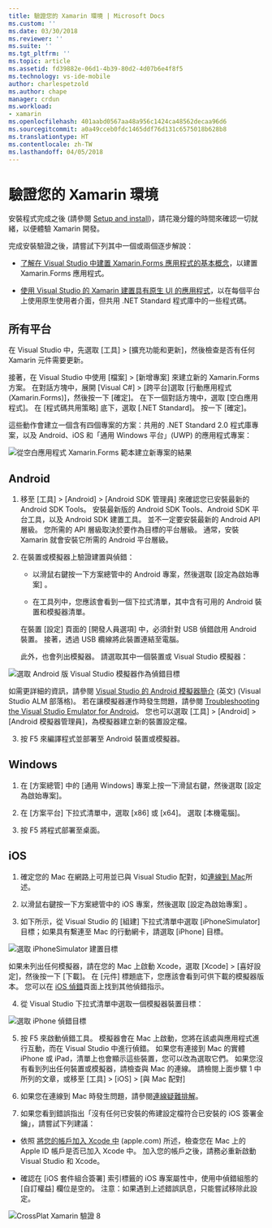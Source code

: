 ```yaml
---
title: 驗證您的 Xamarin 環境 | Microsoft Docs
ms.custom: ''
ms.date: 03/30/2018
ms.reviewer: ''
ms.suite: ''
ms.tgt_pltfrm: ''
ms.topic: article
ms.assetid: fd39882e-06d1-4b39-80d2-4d07b6e4f8f5
ms.technology: vs-ide-mobile
author: charlespetzold
ms.author: chape
manager: crdun
ms.workload:
- xamarin
ms.openlocfilehash: 401aabd0567aa48a956c1424ca48562decaa96d6
ms.sourcegitcommit: a0a49cceb0fdc1465ddf76d131c6575018b628b8
ms.translationtype: HT
ms.contentlocale: zh-TW
ms.lasthandoff: 04/05/2018
---
```

# <a name="verify-your-xamarin-environment"></a>驗證您的 Xamarin 環境

安裝程式完成之後 (請參閱 [Setup and install](../cross-platform/setup-and-install.md))，請花幾分鐘的時間來確認一切就緒，以便體驗 Xamarin 開發。  
  
 完成安裝驗證之後，請嘗試下列其中一個或兩個逐步解說：  
  
-   [了解在 Visual Studio 中建置 Xamarin.Forms 應用程式的基本概念](../cross-platform/learn-app-building-basics-with-xamarin-forms-in-visual-studio.md)，以建置 Xamarin.Forms 應用程式。
  
-   [使用 Visual Studio 的 Xamarin 建置具有原生 UI 的應用程式](../cross-platform/build-apps-with-native-ui-using-xamarin-in-visual-studio.md)，以在每個平台上使用原生使用者介面，但共用 .NET Standard 程式庫中的一些程式碼。
  
## <a name="all-platforms"></a>所有平台 
 
在 Visual Studio 中，先選取 [工具] > [擴充功能和更新]，然後檢查是否有任何 Xamarin 元件需要更新。  
  
接著，在 Visual Studio 中使用 [檔案] > [新增專案] 來建立新的 Xamarin.Forms 方案。 在對話方塊中，展開 [Visual C#] > [跨平台]選取 [行動應用程式 (Xamarin.Forms)]，然後按一下 [確定]。 在下一個對話方塊中，選取 [空白應用程式]。 在 [程式碼共用策略] 底下，選取 [.NET Standard]。 按一下 [確定]。

這些動作會建立一個含有四個專案的方案：共用的 .NET Standard 2.0 程式庫專案，以及 Android、iOS 和「通用 Windows 平台」(UWP) 的應用程式專案：  
  
![從空白應用程式 Xamarin.Forms 範本建立新專案的結果](../cross-platform/media/crossplat-xamarin-verify-1.png "CrossPlat Xamarin 驗證 1")  
   
## <a name="android"></a>Android  
  
1. 移至 [工具] > [Android] > [Android SDK 管理員] 來確認您已安裝最新的 Android SDK Tools。 安裝最新版的 Android SDK Tools、Android SDK 平台工具，以及 Android SDK 建置工具。 並不一定要安裝最新的 Android API 層級。 您所需的 API 層級取決於要作為目標的平台層級。 通常，安裝 Xamarin 就會安裝它所需的 Android 平台層級。  
  
2.  在裝置或模擬器上驗證建置與偵錯：  
  
    -   以滑鼠右鍵按一下方案總管中的 Android 專案，然後選取 [設定為啟始專案] 。  
  
    -   在工具列中，您應該會看到一個下拉式清單，其中含有可用的 Android 裝置和模擬器清單。 
    
    在裝置 [設定] 頁面的 [開發人員選項] 中，必須針對 USB 偵錯啟用 Android 裝置。 接著，透過 USB 纜線將此裝置連結至電腦。 
    
    此外，也會列出模擬器。 請選取其中一個裝置或 Visual Studio 模擬器：

  ![選取 Android 版 Visual Studio 模擬器作為偵錯目標](../cross-platform/media/crossplat-xamarin-verify-3.png "CrossPlat Xamarin 驗證 3")  
  
  如需更詳細的資訊，請參閱 [Visual Studio 的 Android 模擬器簡介](http://blogs.msdn.com/b/visualstudioalm/archive/2014/11/12/introducing-visual-studio-s-emulator-for-android.aspx) \(英文\) (Visual Studio ALM 部落格)。 若在讓模擬器運作時發生問題，請參閱 [Troubleshooting the Visual Studio Emulator for Android](../cross-platform/troubleshooting-the-visual-studio-emulator-for-android.md)。 您也可以選取 [工具] > [Android] > [Android 模擬器管理員]，為模擬器建立新的裝置設定檔。  
  
3. 按 F5 來編譯程式並部署至 Android 裝置或模擬器。
  
## <a name="windows"></a>Windows 
  
1.  在 [方案總管] 中的 [通用 Windows] 專案上按一下滑鼠右鍵，然後選取 [設定為啟始專案]。  

2.  在 [方案平台] 下拉式清單中，選取 [x86] 或 [x64]。 選取 [本機電腦]。

3.  按 F5 將程式部署至桌面。
  
## <a name="ios"></a>iOS  
  
1.  確定您的 Mac 在網路上可用並已與 Visual Studio 配對，如[連線到 Mac](/xamarin/ios/get-started/installation/windows/connecting-to-mac/)所述。  
  
2.  以滑鼠右鍵按一下方案總管中的 iOS 專案，然後選取 [設定為啟始專案] 。  
  
3.  如下所示，從 Visual Studio 的 [組建] 下拉式清單中選取 [iPhoneSimulator] 目標；如果具有繫連至 Mac 的行動網卡，請選取 [iPhone] 目標。   
  
 ![選取 iPhoneSimulator 建置目標](../cross-platform/media/crossplat-xamarin-verify-5.png "CrossPlat Xamarin 驗證 5") 

 如果未列出任何模擬器，請在您的 Mac 上啟動 Xcode，選取 [Xcode] > [喜好設定]，然後按一下 [下載]。 在 [元件] 標題底下，您應該會看到可供下載的模擬器版本。 您可以在 [iOS 偵錯](/xamarin/ios/deploy-test/debugging-in-xamarin-ios/?tabs=vsmac#Debugging_on_the_Simulator)頁面上找到其他偵錯指示。
  
4.  從 Visual Studio 下拉式清單中選取一個模擬器裝置目標：

 ![選取 iPhone 偵錯目標](../cross-platform/media/crossplat-xamarin-verify-6.png "CrossPlat Xamarin 驗證 6")

5. 按 F5 來啟動偵錯工具。 模擬器會在 Mac 上啟動，您將在該處與應用程式進行互動，而在 Visual Studio 中進行偵錯。 如果您有連接到 Mac 的實體 iPhone 或 iPad，清單上也會顯示這些裝置，您可以改為選取它們。 如果您沒有看到列出任何裝置或模擬器，請檢查與 Mac 的連線。 請檢閱上面步驟 1 中所列的文章，或移至 [工具] > [iOS] > [與 Mac 配對]  
  
6.  如果您在連線到 Mac 時發生問題，請參閱[連線疑難排解](/xamarin/ios/get-started/installation/windows/connecting-to-mac/troubleshooting/)。  
  
7.  如果您看到錯誤指出「沒有任何已安裝的佈建設定檔符合已安裝的 iOS 簽署金鑰」，請嘗試下列建議：  
  
  - 依照 [將您的帳戶加入 Xcode 中](https://developer.apple.com/library/content/documentation/IDEs/Conceptual/AppStoreDistributionTutorial/AddingYourAccounttoXcode/AddingYourAccounttoXcode.html#//apple_ref/doc/uid/TP40013839-CH40-SW1) (apple.com) 所述，檢查您在 Mac 上的 Apple ID 帳戶是否已加入 Xcode 中。  加入您的帳戶之後，請務必重新啟動 Visual Studio 和 Xcode。  
    
  - 確認在 [iOS 套件組合簽署] 索引標籤的 iOS 專案屬性中，使用中偵錯組態的 [自訂權益] 欄位是空的。  注意：如果遇到上述錯誤訊息，只能嘗試移除此設定。  
  
  ![CrossPlat Xamarin 驗證 8](../cross-platform/media/crossplat-xamarin-verify-8.png "CrossPlat Xamarin 驗證 8")  
